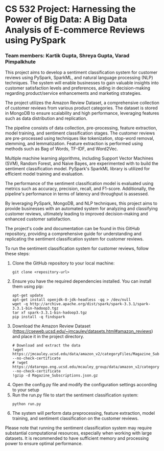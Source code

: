 # CS 532 Project: Harnessing the Power of Big Data: A Big Data Analysis of E-commerce Reviews using PySpark

### Team members: Kartik Gupta, Shreya Gupta, Varad Pimpalkhute

This project aims to develop a sentiment classification system for customer reviews using PySpark, SparkML, and natural language processing (NLP) techniques. The system will enable businesses to gain valuable insights into customer satisfaction levels and preferences, aiding in decision-making regarding product/service enhancements and marketing strategies.

The project utilizes the Amazon Review Dataset, a comprehensive collection of customer reviews from various product categories. The dataset is stored in MongoDB to ensure scalability and high performance, leveraging features such as data distribution and replication.

The pipeline consists of data collection, pre-processing, feature extraction, model training, and sentiment classification stages. The customer reviews are pre-processed using techniques like tokenization, stop-word removal, stemming, and lemmatization. Feature extraction is performed using methods such as Bag of Words, TF-IDF, and Word2Vec.

Multiple machine learning algorithms, including Support Vector Machines (SVM), Random Forest, and Naive Bayes, are experimented with to build the sentiment classification model. PySpark's SparkML library is utilized for efficient model training and evaluation.

The performance of the sentiment classification model is evaluated using metrics such as accuracy, precision, recall, and F1-score. Additionally, the pipeline's performance in terms of latency and throughput is assessed.

By leveraging PySpark, MongoDB, and NLP techniques, this project aims to provide businesses with an automated system for analyzing and classifying customer reviews, ultimately leading to improved decision-making and enhanced customer satisfaction.

The project's code and documentation can be found in this GitHub repository, providing a comprehensive guide for understanding and replicating the sentiment classification system for customer reviews.

To run the sentiment classification system for customer reviews, follow these steps:

1. Clone the GitHub repository to your local machine:
   ```
   git clone <repository-url>
   ```
2. Ensure you have the required dependencies installed. You can install them using pip:
   ```
   apt-get update
   apt-get install openjdk-8-jdk-headless -qq > /dev/null
   wget -q http://archive.apache.org/dist/spark/spark-3.3.1/spark-3.3.1-bin-hadoop3.tgz
   tar xf spark-3.3.1-bin-hadoop3.tgz
   pip install -q findspark
   ```
3. Download the Amazon Review Dataset (https://cseweb.ucsd.edu/~jmcauley/datasets.html#amazon_reviews) and place it in the project directory.
   ```
   # Download and extract the data
   !wget https://jmcauley.ucsd.edu/data/amazon_v2/categoryFiles/Magazine_Subscriptions.json.gz --no-check-certificate
   # !wget https://datarepo.eng.ucsd.edu/mcauley_group/data/amazon_v2/categoryFiles/All_Beauty.json.gz --no-check-certificate
   !gzip -d Magazine_Subscriptions.json.gz
   ```
4. Open the config.py file and modify the configuration settings according to your setup
5. Run the run.py file to start the sentiment classification system:
   ```
   python run.py
   ```
6. The system will perform data preprocessing, feature extraction, model training, and sentiment classification on the customer reviews.

Please note that running the sentiment classification system may require substantial computational resources, especially when working with large datasets. It is recommended to have sufficient memory and processing power to ensure optimal performance.
   
